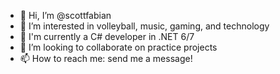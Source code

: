 - 👋 Hi, I’m @scottfabian
- 👀 I’m interested in volleyball, music, gaming, and technology
- 🌱 I'm currently a C# developer in .NET 6/7
- 💞️ I’m looking to collaborate on practice projects
- 📫 How to reach me: send me a message!

<!---
scottfabian/scottfabian is a ✨ special ✨ repository because its `README.md` (this file) appears on your GitHub profile.
You can click the Preview link to take a look at your changes.
--->
